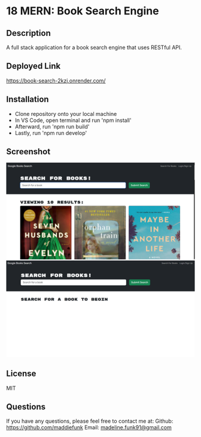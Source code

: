 # 18 MERN: Book Search Engine

## Description
A full stack application for a book search engine that uses RESTful API. 

## Deployed Link 
https://book-search-2kzj.onrender.com/

## Installation
- Clone repository onto your local machine 
- In VS Code, open terminal and run 'npm install'
- Afterward, run 'npm run build'
- Lastly, run 'npm run develop'

## Screenshot
![alt text](<Screenshot 2025-05-20 201202.png>) ![alt text](<Screenshot 2025-05-20 201142.png>)

## License
MIT

## Questions 
If you have any questions, please feel free to contact me at:
Github: https://github.com/maddiefunk 
Email: madeline.funk91@gmail.com